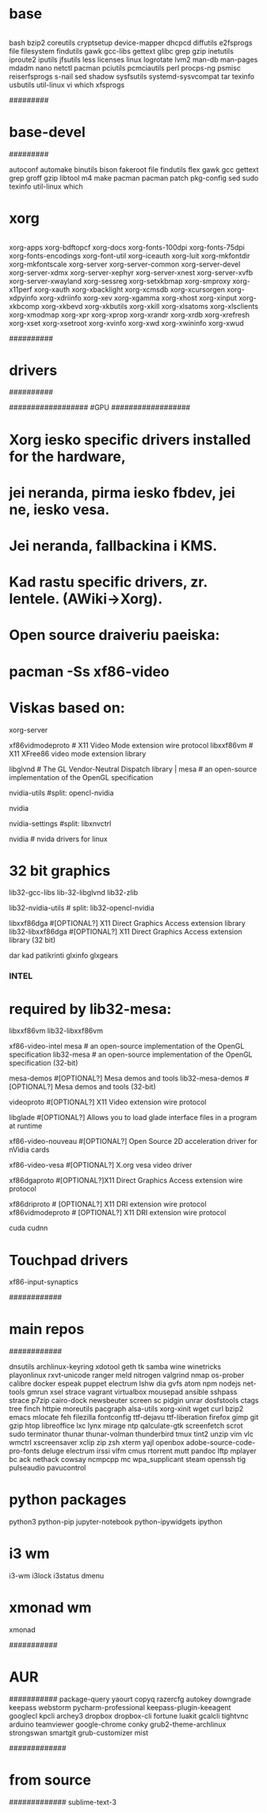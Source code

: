 ######
# base
######

bash
bzip2
coreutils
cryptsetup
device-mapper
dhcpcd
diffutils
e2fsprogs
file
filesystem
findutils
gawk
gcc-libs
gettext
glibc
grep
gzip
inetutils
iproute2
iputils
jfsutils
less
licenses
linux
logrotate
lvm2
man-db
man-pages
mdadm
nano
netctl
pacman
pciutils
pcmciautils
perl
procps-ng
psmisc
reiserfsprogs
s-nail
sed
shadow
sysfsutils
systemd-sysvcompat
tar
texinfo
usbutils
util-linux
vi
which
xfsprogs

#########
# base-devel
#########

autoconf
automake
binutils
bison
fakeroot
file
findutils
flex
gawk
gcc
gettext
grep
groff
gzip
libtool
m4
make
pacman
pacman
patch
pkg-config
sed
sudo
texinfo
util-linux
which

######
# xorg
######

xorg-apps
xorg-bdftopcf
xorg-docs
xorg-fonts-100dpi
xorg-fonts-75dpi
xorg-fonts-encodings
xorg-font-util
xorg-iceauth
xorg-luit
xorg-mkfontdir
xorg-mkfontscale
xorg-server
xorg-server-common
xorg-server-devel
xorg-server-xdmx
xorg-server-xephyr
xorg-server-xnest
xorg-server-xvfb
xorg-server-xwayland
xorg-sessreg
xorg-setxkbmap
xorg-smproxy
xorg-x11perf
xorg-xauth
xorg-xbacklight
xorg-xcmsdb
xorg-xcursorgen
xorg-xdpyinfo
xorg-xdriinfo
xorg-xev
xorg-xgamma
xorg-xhost
xorg-xinput
xorg-xkbcomp
xorg-xkbevd
xorg-xkbutils
xorg-xkill
xorg-xlsatoms
xorg-xlsclients
xorg-xmodmap
xorg-xpr
xorg-xprop
xorg-xrandr
xorg-xrdb
xorg-xrefresh
xorg-xset
xorg-xsetroot
xorg-xvinfo
xorg-xwd
xorg-xwininfo
xorg-xwud

##########
# drivers
##########

##################
#GPU
##################

# Xorg iesko specific drivers installed for the hardware,
# jei neranda, pirma iesko fbdev, jei ne, iesko vesa.
# Jei neranda, fallbackina i KMS.
# Kad rastu specific drivers, zr. lentele. (AWiki->Xorg).
#
# Open source draiveriu paeiska:
# pacman -Ss xf86-video
#
# Viskas based on:
   xorg-server



xf86vidmodeproto #  X11 Video Mode extension wire protocol
 libxxf86vm # X11 XFree86 video mode extension library

libglvnd # The GL Vendor-Neutral Dispatch library
|
mesa # an open-source implementation of the OpenGL specification

nvidia-utils
    #split:
    opencl-nvidia

nvidia

nvidia-settings
    #split:
    libxnvctrl

nvidia # nvida drivers for linux


# 32 bit graphics
lib32-gcc-libs
lib-32-libglvnd
lib32-zlib

lib32-nvidia-utils
    # split:
    lib32-opencl-nvidia

libxxf86dga #[OPTIONAL?] X11 Direct Graphics Access extension library
lib32-libxxf86dga #[OPTIONAL?] X11 Direct Graphics Access extension library (32 bit)

dar kad patikrinti
glxinfo
glxgears


### INTEL
# required by lib32-mesa:
libxxf86vm
lib32-libxxf86vm

xf86-video-intel
mesa # an open-source implementation of the OpenGL specification
lib32-mesa # an open-source implementation of the OpenGL specification (32-bit)

mesa-demos #[OPTIONAL?] Mesa demos and tools
lib32-mesa-demos #[OPTIONAL?] Mesa demos and tools (32-bit)


videoproto #[OPTIONAL?] X11 Video extension wire protocol

libglade #[OPTIONAL?] Allows you to load glade interface files in a program at runtime

xf86-video-nouveau #[OPTIONAL?] Open Source 2D acceleration driver for nVidia cards

xf86-video-vesa #[OPTIONAL?] X.org vesa video driver


xf86dgaproto #[OPTIONAL?]X11 Direct Graphics Access extension wire protocol

xf86driproto # [OPTIONAL?] X11 DRI extension wire protocol
xf86vidmodeproto # [OPTIONAL?] X11 DRI extension wire protocol


cuda
cudnn

# Touchpad drivers
xf86-input-synaptics






############
# main repos
############

dnsutils
archlinux-keyring
xdotool
geth
tk
samba 
wine
winetricks
playonlinux
rxvt-unicode 
ranger
meld
nitrogen
valgrind
nmap
os-prober
calibre
docker
espeak
puppet
electrum
lshw
dia
gvfs
atom
npm
nodejs
net-tools
gmrun
xsel
strace
vagrant
virtualbox
mousepad
ansible
sshpass
strace
p7zip
cairo-dock
newsbeuter
screen
sc
pidgin
unrar
dosfstools
ctags
tree
finch
httpie
moreutils
pacgraph
alsa-utils
xorg-xinit
wget
curl
bzip2
emacs
mlocate
feh
filezilla
fontconfig
ttf-dejavu
ttf-liberation
firefox
gimp
git
gzip
htop
libreoffice
lxc
lynx
mirage
ntp
qalculate-gtk
screenfetch
scrot
sudo
terminator
thunar
thunar-volman
thunderbird
tmux
tint2
unzip
vim
vlc
wmctrl
xscreensaver
xclip
zip
zsh
xterm
yajl
openbox
adobe-source-code-pro-fonts
deluge
electrum
irssi
vifm
cmus
rtorrent
mutt
pandoc
lftp
mplayer
bc
ack
nethack
cowsay
ncmpcpp
mc
wpa_supplicant
steam
openssh
tig
pulseaudio
pavucontrol
# python packages
python3
python-pip
jupyter-notebook
python-ipywidgets
ipython
# i3 wm
i3-wm
i3lock
i3status
dmenu
# xmonad wm
xmonad


###########
# AUR
###########
package-query
yaourt
copyq
razercfg
autokey
downgrade
keepass
webstorm
pycharm-professional
keepass-plugin-keeagent
googlecl
kpcli
archey3
dropbox
dropbox-cli
fortune
luakit
gcalcli
tightvnc
arduino
teamviewer
google-chrome
conky
grub2-theme-archlinux
strongswan
smartgit
grub-customizer
mist



#############
# from source
#############
sublime-text-3
